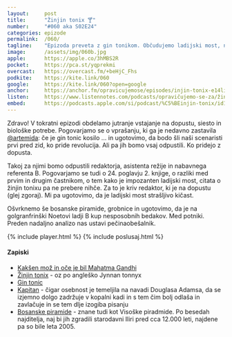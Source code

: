 ```yaml
---
layout: 	post
title:  	"Žinjin tonix 🍸"
number: 	"#060 aka S02E24"
categories:	epizode
permalink:	/060/
tagline: 	"Epizoda preveta z gin tonikom. Občudujemo ladijski most, na katerem je kopalna kad in ugotovimo, da Ford golgranfrinčanom pove, kar jim gre: Vi ste kup nesposobnih kretenov!"
image:		/assets/img/060b.jpg
apple:		https://apple.co/3hMBS2R
pocket:		https://pca.st/yqprekmi
overcast:	https://overcast.fm/+beHjC_Fhs
podkite:	https://kite.link/060
google:		https://kite.link/060?open=google
anchor:		https://anchor.fm/opravicujemose/episodes/injin-tonix-e14liut/a-a65oda6
listen:		https://www.listennotes.com/podcasts/opravičujemo-se-za/žinjin-tonix-CQR16AZ3GU5/embed/
embed:		https://podcasts.apple.com/si/podcast/%C5%BEinjin-tonix/id1514750013?i=1000529294234
---
```


Zdravo! V tokratni epizodi obdelamo jutranje vstajanje na dopustu, siesto in biološke potrebe. Pogovarjamo se o vprašanju, ki ga je nedavno zastavila [@artemida](https://twitter.com/artemida): če je gin tonic kosilo ... in ugotovimo, da bodo šli naši scenaristi prvi pred zid, ko pride revolucija. Ali pa jih bomo vsaj odpustili. Ko pridejo z dopusta. 

Takoj za njimi bomo odpustili redaktorja, asistenta režije in nabavnega referenta B. Pogovarjamo se tudi o 24. poglavju 2. knjige, o razliki med prvim in drugim častnikom, o tem kako je impozanten ladijski most, citata o žinjin tonixu pa ne prebere nihče. Za to je kriv redaktor, ki je na dopustu (glej zgoraj). Mi pa ugotovimo, da je ladijski most strašljivo kičast. 

Ošvrknemo še bosanske piramide, grobnice in ugotovimo, da je na golgranfrinški Noetovi ladji B kup nesposobnih bedakov. Med potniki. Preden nadaljno analizo nas ustavi pečinaobešalnik. 

{% include player.html %}
{% include poslusaj.html %}

<!--break-->

#### Zapiski

- [Kakšen mož in oče je bil Mahatma Gandhi](https://www.quora.com/How-was-Mahatma-Gandhi-as-a-husband-and-a-father)
- [Žinjin tonix](https://hitchhikers.fandom.com/wiki/Jynnan_tonnyx) - oz po angleško Jynnan tonnyx
- [Gin tonic](https://en.wikipedia.org/wiki/Gin_and_tonic)
- [Kapitan](https://hitchhikers.fandom.com/wiki/Captain) - čigar osebnost je temeljila na navadi Douglasa Adamsa, da se izjemno dolgo zadržuje v kopalni kadi in s tem čim bolj odlaša in zavlačuje in se tem dlje izogiba pisanju
- [Bosanske piramide](https://sl.wikipedia.org/wiki/Viso%C5%A1ke_piramide) - znane tudi kot Visoške piradmide. Po besedah najditelja, naj bi jih zgradili starodavni Iliri pred cca 12.000 leti, najdene pa so bile leta 2005. 